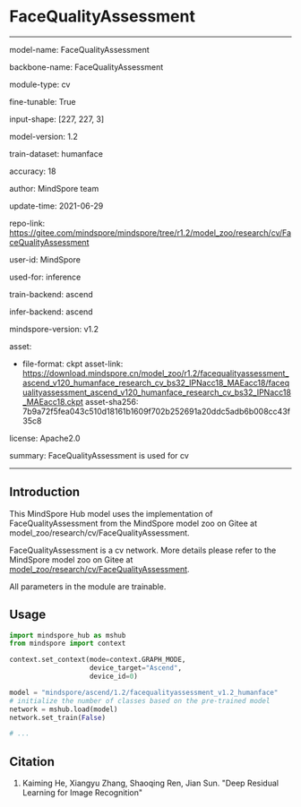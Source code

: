 # FaceQualityAssessment

---

model-name: FaceQualityAssessment

backbone-name: FaceQualityAssessment

module-type: cv

fine-tunable: True

input-shape: [227, 227, 3]

model-version: 1.2

train-dataset: humanface

accuracy: 18

author: MindSpore team

update-time: 2021-06-29

repo-link: <https://gitee.com/mindspore/mindspore/tree/r1.2/model_zoo/research/cv/FaceQualityAssessment>

user-id: MindSpore

used-for: inference

train-backend: ascend

infer-backend: ascend

mindspore-version: v1.2

asset:

-
    file-format: ckpt
    asset-link: <https://download.mindspore.cn/model_zoo/r1.2/facequalityassessment_ascend_v120_humanface_research_cv_bs32_IPNacc18_MAEacc18/facequalityassessment_ascend_v120_humanface_research_cv_bs32_IPNacc18_MAEacc18.ckpt>
    asset-sha256: 7b9a72f5fea043c510d18161b1609f702b252691a20ddc5adb6b008cc43f35c8

license: Apache2.0

summary: FaceQualityAssessment is used for cv

---

## Introduction

This MindSpore Hub model uses the implementation of FaceQualityAssessment from the MindSpore model zoo on Gitee at model_zoo/research/cv/FaceQualityAssessment.

FaceQualityAssessment is a cv network. More details please refer to the MindSpore model zoo on Gitee at [model_zoo/research/cv/FaceQualityAssessment](https://gitee.com/mindspore/mindspore/blob/r1.2/model_zoo/research/cv/FaceQualityAssessment/README.md).

All parameters in the module are trainable.

## Usage

```python
import mindspore_hub as mshub
from mindspore import context

context.set_context(mode=context.GRAPH_MODE,
                    device_target="Ascend",
                    device_id=0)

model = "mindspore/ascend/1.2/facequalityassessment_v1.2_humanface"
# initialize the number of classes based on the pre-trained model
network = mshub.load(model)
network.set_train(False)

# ...
```

## Citation

1. Kaiming He, Xiangyu Zhang, Shaoqing Ren, Jian Sun. "Deep Residual Learning for Image Recognition"
